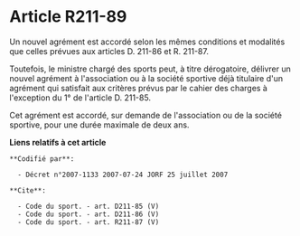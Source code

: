 # Article R211-89

Un nouvel agrément est accordé selon les mêmes conditions et modalités que celles prévues aux articles D. 211-86 et R.
211-87. 

Toutefois, le ministre chargé des sports peut, à titre dérogatoire, délivrer un nouvel agrément à l'association ou à la
société sportive déjà titulaire d'un agrément qui satisfait aux critères prévus par le cahier des charges à l'exception du 1°
de l'article D. 211-85. 

Cet agrément est accordé, sur demande de l'association ou de la société sportive, pour une durée maximale de deux ans.

**Liens relatifs à cet article**

	**Codifié par**:

	  - Décret n°2007-1133 2007-07-24 JORF 25 juillet 2007

	**Cite**:

	  - Code du sport. - art. D211-85 (V)
	  - Code du sport. - art. D211-86 (V)
	  - Code du sport. - art. R211-87 (V)
